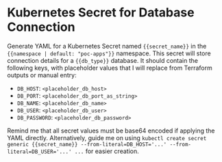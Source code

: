 # Kubernetes Secret for Database Connection

Generate YAML for a Kubernetes Secret named `{{secret_name}}` in the `{{namespace | default: "poc-apps"}}` namespace.
This secret will store connection details for a `{{db_type}}` database.
It should contain the following keys, with placeholder values that I will replace from Terraform outputs or manual entry:
- `DB_HOST`: `<placeholder_db_host>`
- `DB_PORT`: `<placeholder_db_port_as_string>`
- `DB_NAME`: `<placeholder_db_name>`
- `DB_USER`: `<placeholder_db_user>`
- `DB_PASSWORD`: `<placeholder_db_password>`

Remind me that all secret values must be base64 encoded if applying the YAML directly.
Alternatively, guide me on using `kubectl create secret generic {{secret_name}} --from-literal=DB_HOST='...' --from-literal=DB_USER='...' ...` for easier creation.
